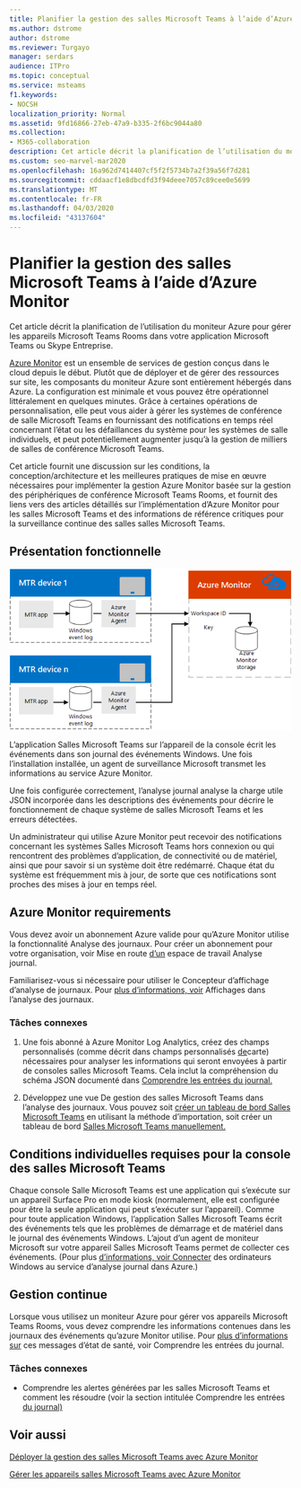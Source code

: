 ```yaml
---
title: Planifier la gestion des salles Microsoft Teams à l’aide d’Azure Monitor
ms.author: dstrome
author: dstrome
ms.reviewer: Turgayo
manager: serdars
audience: ITPro
ms.topic: conceptual
ms.service: msteams
f1.keywords:
- NOCSH
localization_priority: Normal
ms.assetid: 9fd16866-27eb-47a9-b335-2f6bc9044a80
ms.collection:
- M365-collaboration
description: Cet article décrit la planification de l’utilisation du moniteur Azure pour gérer les appareils Salle Microsoft Teams dans votre implémentation de Skype Entreprise ou Teams.
ms.custom: seo-marvel-mar2020
ms.openlocfilehash: 16a962d7414407cf5f2f5734b7a2f39a56f7d281
ms.sourcegitcommit: cddaacf1e8dbcdfd3f94deee7057c89cee0e5699
ms.translationtype: MT
ms.contentlocale: fr-FR
ms.lasthandoff: 04/03/2020
ms.locfileid: "43137604"
---
```

# <a name="plan-microsoft-teams-rooms-management-with-azure-monitor"></a>Planifier la gestion des salles Microsoft Teams à l’aide d’Azure Monitor
 
 Cet article décrit la planification de l’utilisation du moniteur Azure pour gérer les appareils Microsoft Teams Rooms dans votre application Microsoft Teams ou Skype Entreprise.
  
[Azure Monitor](https://docs.microsoft.com/azure/azure-monitor/overview) est un ensemble de services de gestion conçus dans le cloud depuis le début. Plutôt que de déployer et de gérer des ressources sur site, les composants du moniteur Azure sont entièrement hébergés dans Azure. La configuration est minimale et vous pouvez être opérationnel littéralement en quelques minutes. Grâce à certaines opérations de personnalisation, elle peut vous aider à gérer les systèmes de conférence de salle Microsoft Teams en fournissant des notifications en temps réel concernant l’état ou les défaillances du système pour les systèmes de salle individuels, et peut potentiellement augmenter jusqu’à la gestion de milliers de salles de conférence Microsoft Teams.
  
Cet article fournit une discussion sur les conditions, la conception/architecture et les meilleures pratiques de mise en œuvre nécessaires pour implémenter la gestion Azure Monitor basée sur la gestion des périphériques de conférence Microsoft Teams Rooms, et fournit des liens vers des articles détaillés sur l’implémentation d’Azure Monitor pour les salles Microsoft Teams et des informations de référence critiques pour la surveillance continue des salles salles Microsoft Teams. 
  
## <a name="functional-overview"></a>Présentation fonctionnelle

![Diagramme de la gestion des salles Microsoft Teams à l’aide d’Azure Monitor](../media/3f2ae1b8-61ea-4cd6-afb4-4bd75ccc746a.png)
  
L’application Salles Microsoft Teams sur l’appareil de la console écrit les événements dans son journal des événements Windows. Une fois l’installation installée, un agent de surveillance Microsoft transmet les informations au service Azure Monitor. 
  
Une fois configurée correctement, l’analyse journal analyse la charge utile JSON incorporée dans les descriptions des événements pour décrire le fonctionnement de chaque système de salles Microsoft Teams et les erreurs détectées. 
  
Un administrateur qui utilise Azure Monitor peut recevoir des notifications concernant les systèmes Salles Microsoft Teams hors connexion ou qui rencontrent des problèmes d’application, de connectivité ou de matériel, ainsi que pour savoir si un système doit être redémarré. Chaque état du système est fréquemment mis à jour, de sorte que ces notifications sont proches des mises à jour en temps réel.
  
## <a name="azure-monitor-requirements"></a>Azure Monitor requirements

Vous devez avoir un abonnement Azure valide pour qu’Azure Monitor utilise la fonctionnalité Analyse des journaux. Pour créer un abonnement pour votre organisation, voir Mise en route [d’un](https://docs.microsoft.com/azure/azure-monitor/learn/quick-create-workspace) espace de travail Analyse journal.
  
Familiarisez-vous si nécessaire pour utiliser le Concepteur d’affichage d’analyse de journaux. Pour [plus d’informations, voir](https://docs.microsoft.com/azure/azure-monitor/platform/view-designer) Affichages dans l’analyse des journaux.
  
### <a name="related-tasks"></a>Tâches connexes

1. Une fois abonné à Azure Monitor Log Analytics, créez des champs personnalisés (comme décrit dans champs personnalisés [de](azure-monitor-deploy.md#Custom_fields)carte) nécessaires pour analyser les informations qui seront envoyées à partir de consoles salles Microsoft Teams. Cela inclut la compréhension du schéma JSON documenté dans [Comprendre les entrées du journal.](azure-monitor-manage.md#understand-the-log-entries)
    
2. Développez une vue De gestion des salles Microsoft Teams dans l’analyse des journaux. Vous pouvez soit [créer un tableau de bord Salles Microsoft Teams](azure-monitor-deploy.md#create-a-microsoft-teams-rooms-dashboard-by-using-the-import-method) en utilisant la méthode d’importation, soit créer un tableau de bord [Salles Microsoft Teams manuellement.](azure-monitor-deploy.md#create-a-microsoft-teams-rooms-dashboard-manually)
    
## <a name="individual-microsoft-teams-rooms-console-requirements"></a>Conditions individuelles requises pour la console des salles Microsoft Teams

Chaque console Salle Microsoft Teams est une application qui s’exécute sur un appareil Surface Pro en mode kiosk (normalement, elle est configurée pour être la seule application qui peut s’exécuter sur l’appareil). Comme pour toute application Windows, l’application Salles Microsoft Teams écrit des événements tels que les problèmes de démarrage et de matériel dans le journal des événements Windows. L’ajout d’un agent de moniteur Microsoft sur votre appareil Salles Microsoft Teams permet de collecter ces événements. (Pour plus [d’informations, voir Connecter](https://docs.microsoft.com/azure/azure-monitor/platform/agent-windows) des ordinateurs Windows au service d’analyse journal dans Azure.)
  
## <a name="ongoing-management"></a>Gestion continue

Lorsque vous utilisez un moniteur Azure pour gérer vos appareils Microsoft Teams Rooms, vous devez comprendre les informations contenues dans les journaux des événements qu’azure Monitor utilise. Pour [plus d’informations sur](azure-monitor-manage.md#understand-the-log-entries) ces messages d’état de santé, voir Comprendre les entrées du journal.
  
### <a name="related-tasks"></a>Tâches connexes

- Comprendre les alertes générées par les salles Microsoft Teams et comment les résoudre (voir la section intitulée Comprendre les entrées [du journal)](azure-monitor-manage.md#understand-the-log-entries)
    
## <a name="see-also"></a>Voir aussi

[Déployer la gestion des salles Microsoft Teams avec Azure Monitor](azure-monitor-deploy.md)
  
[Gérer les appareils salles Microsoft Teams avec Azure Monitor](azure-monitor-manage.md)